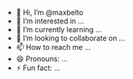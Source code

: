 - 👋 Hi, I’m @maxbelto
- 👀 I’m interested in ...
- 🌱 I’m currently learning ...
- 💞️ I’m looking to collaborate on ...
- 📫 How to reach me ...
- 😄 Pronouns: ...
- ⚡ Fun fact: ...

<!---
maxbelto/maxbelto is a ✨ special ✨ repository because its `README.md` (this file) appears on your GitHub profile.
You can click the Preview link to take a look at your changes.
--->
